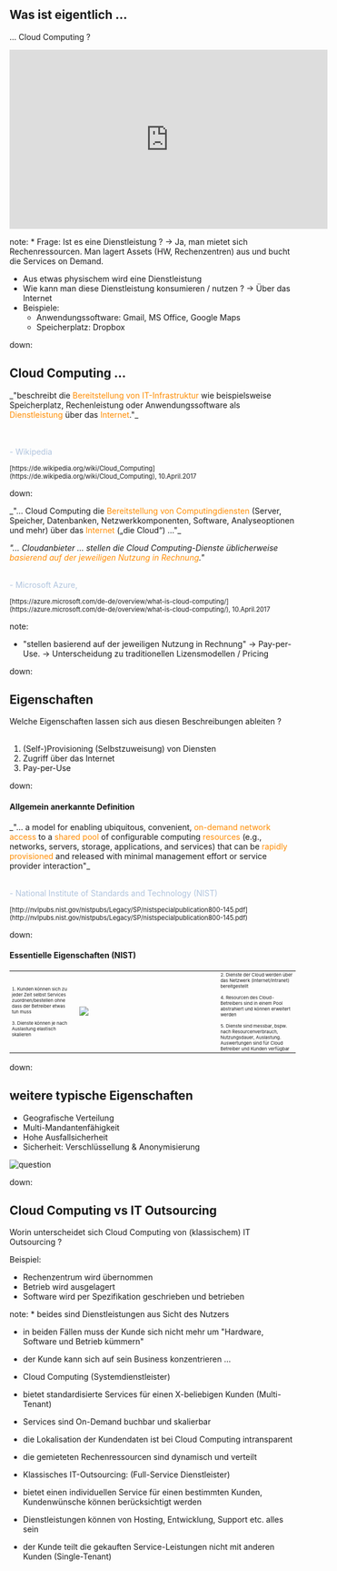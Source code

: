 ## Was ist eigentlich ...

... Cloud Computing ?

<iframe width="560" height="315" src="https://www.youtube.com/embed/QJncFirhjPg" frameborder="0" allowfullscreen></iframe>

note: * Frage: Ist es eine Dienstleistung ? -> Ja, man mietet sich Rechenressourcen. Man lagert Assets (HW, Rechenzentren) aus und bucht die Services on Demand.
* Aus etwas physischem wird eine Dienstleistung
* Wie kann man diese Dienstleistung konsumieren / nutzen ? -> Über das Internet
* Beispiele:
  * Anwendungssoftware: Gmail, MS Office, Google Maps
  * Speicherplatz: Dropbox

down:

## Cloud Computing ...

<div style="text-align: left;">_"beschreibt die <font color="DarkOrange" class="fragment" data-fragment-index="1">Bereitstellung von IT-Infrastruktur</font> wie beispielsweise Speicherplatz, Rechenleistung oder Anwendungssoftware als <font color="DarkOrange" class="fragment" data-fragment-index="2">Dienstleistung</font> über das <font color="DarkOrange" class="fragment" data-fragment-index="3">Internet</font>."_
<p style="color: LightSteelBlue;">
<br>
<br>
- Wikipedia
</p>
<p style="font-size: 80%;">
[https://de.wikipedia.org/wiki/Cloud_Computing](https://de.wikipedia.org/wiki/Cloud_Computing), 10.April.2017
</p>
</div>

down:

<div style="text-align: left;">
_"... Cloud Computing die <font color="DarkOrange" class="fragment" data-fragment-index="1">Bereitstellung von Computingdiensten</font> (Server, Speicher, Datenbanken, Netzwerkkomponenten, Software, Analyseoptionen und mehr) über das <font color="DarkOrange" class="fragment" data-fragment-index="2">Internet</font> („die Cloud“) ..."_

_"... Cloudanbieter ... stellen die Cloud Computing-Dienste üblicherweise <font color="DarkOrange" class="fragment" data-fragment-index="3">basierend auf der jeweiligen Nutzung in Rechnung</font>."_
<br>
<br>
<p style="color: LightSteelBlue;">
- Microsoft Azure,
</p>
<p style="font-size: 80%;">
[https://azure.microsoft.com/de-de/overview/what-is-cloud-computing/](https://azure.microsoft.com/de-de/overview/what-is-cloud-computing/), 10.April.2017
</p>
</div>

note:
* "stellen basierend auf der jeweiligen Nutzung in Rechnung" -> Pay-per-Use. -> Unterscheidung zu traditionellen Lizensmodellen / Pricing

down:

## Eigenschaften

Welche Eigenschaften lassen sich aus diesen Beschreibungen ableiten ?
<br>
<br>
1. (Self-)Provisioning (Selbstzuweisung) von Diensten
1. Zugriff über das Internet
1. Pay-per-Use

down:

#### Allgemein anerkannte Definition

<div style="text-align: left;">
_"... a model for enabling ubiquitous, convenient, <font color="DarkOrange" class="fragment" data-fragment-index="1">on-demand network access</font> to a <font color="DarkOrange" class="fragment" data-fragment-index="2">shared
pool</font> of configurable computing <font color="DarkOrange" class="fragment" data-fragment-index="3">resources</font> (e.g., networks, servers, storage, applications, and services) that
can be <font color="DarkOrange" class="fragment" data-fragment-index="4">rapidly provisioned</font> and released with minimal management effort or service provider interaction"_
<br>
<br>
<p style="color: LightSteelBlue;">
- National Institute of Standards and Technology (NIST)
</p>
<p style="font-size: 80%;">
[http://nvlpubs.nist.gov/nistpubs/Legacy/SP/nistspecialpublication800-145.pdf](http://nvlpubs.nist.gov/nistpubs/Legacy/SP/nistspecialpublication800-145.pdf)
</p>
</div>

down:

#### Essentielle Eigenschaften (NIST)

<table>
<tr>
  <td style="font-size: 50%; vertical-align: middle; text-align: left;">
    <font class="fragment" data-fragment-index="1">1. Kunden können sich zu jeder Zeit selbst Services zuordnen/bestellen ohne dass der Betreiber etwas tun muss</font>
    <br><br>
    <font class="fragment" data-fragment-index="3">3. Dienste können je nach Auslastung elastisch skalieren</font>
  </td>
  <td style="width: 50%;"><img src="media/NIST-Essential-Characteristics.svg" class="stretch"/></td>
  <td style="font-size: 50%; vertical-align: middle; text-align: left;">
    <font class="fragment" data-fragment-index="2">2. Dienste der Cloud werden über das Netzwerk (Internet/Intranet) bereitgestellt</font>
    <br><br>
    <font class="fragment" data-fragment-index="4">4. Resourcen des Cloud-Betreibers sind in einem Pool abstrahiert und können erweitert werden</font>
    <br><br>
    <font class="fragment" data-fragment-index="5">5. Dienste sind messbar, bspw. nach Resourcenverbrauch, Nutzungsdauer, Auslastung. Auswertungen sind für Cloud Betreiber und Kunden verfügbar</font>
  </td>
</tr>
</table>

down:

## weitere typische Eigenschaften

* Geografische Verteilung
* Multi-Mandantenfähigkeit
* Hohe Ausfallsicherheit
* Sicherheit: Verschlüssellung & Anonymisierung

![question](media/question.gif)<!-- .element: class="fragment" data-fragment-index="1" -->

down:

## Cloud Computing vs IT Outsourcing

Worin unterscheidet sich Cloud Computing von (klassischem) IT Outsourcing ?

Beispiel:

* Rechenzentrum wird übernommen
* Betrieb wird ausgelagert
* Software wird per Spezifikation geschrieben und betrieben

note: * beides sind Dienstleistungen aus Sicht des Nutzers
* in beiden Fällen muss der Kunde sich nicht mehr um "Hardware, Software und Betrieb kümmern"
* der Kunde kann sich auf sein Business konzentrieren ...

* Cloud Computing (Systemdienstleister)
* bietet standardisierte Services für einen X-beliebigen Kunden (Multi-Tenant)
* Services sind On-Demand buchbar und skalierbar
* die Lokalisation der Kundendaten ist bei Cloud Computing intransparent
* die gemieteten Rechenressourcen sind dynamisch und verteilt

* Klassisches IT-Outsourcing: (Full-Service Dienstleister)
* bietet einen individuellen Service für einen bestimmten Kunden, Kundenwünsche können berücksichtigt werden
* Dienstleistungen können von Hosting, Entwicklung, Support etc. alles sein
* der Kunde teilt die gekauften Service-Leistungen nicht mit anderen Kunden (Single-Tenant)
